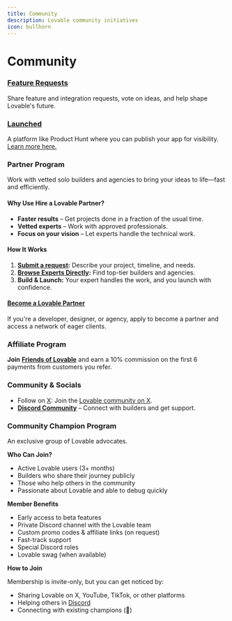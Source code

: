 ```yaml
---
title: Community
description: Lovable community initiatives
icon: bullhorn
---
```


# Community

### [Feature Requests](https://feedback.lovable.dev/)

Share feature and integration requests, vote on ideas, and help shape Lovable's future.

### [Launched](https://launched.lovable.app/)

A platform like Product Hunt where you can publish your app for visibility. [Learn more here.](https://docs.lovable.dev/features/deploy#launch-and-get-traffic)

### **Partner Program**

Work with vetted solo builders and agencies to bring your ideas to life—fast and efficiently.

#### **Why Use Hire a Lovable Partner?**

* **Faster results** – Get projects done in a fraction of the usual time.
* **Vetted experts** – Work with approved professionals.
* **Focus on your vision** – Let experts handle the technical work.

#### **How It Works**

1. [**Submit a request**](https://lovable.dev/)**:** Describe your project, timeline, and needs.
2. [**Browse Experts Directly**](https://lovable.dev/)**:** Find top-tier builders and agencies.
3. **Build & Launch:** Your expert handles the work, and you launch with confidence.

#### [Become a Lovable Partner](https://lovable.dev/partners/apply)

If you're a developer, designer, or agency, apply to become a partner and access a network of eager clients.

### Affiliate Program

**Join** [**Friends of Lovable**](https://friends.lovable.dev/signup) and earn a 10% commission on the first 6 payments from customers you refer.

### Community & Socials

* Follow on [X](https://x.com/lovable_dev): Join the [Lovable community on X](https://x.com/i/communities/1858851338257572046).
* [**Discord Community**](https://discord.gg/lovable-dev) – Connect with builders and get support.

### Community Champion Program

An exclusive group of Lovable advocates.

**Who Can Join?**

* Active Lovable users (3+ months)
* Builders who share their journey publicly
* Those who help others in the community
* Passionate about Lovable and able to debug quickly

**Member Benefits**

* Early access to beta features
* Private Discord channel with the Lovable team
* Custom promo codes & affiliate links (on request)
* Fast-track support
* Special Discord roles
* Lovable swag (when available)

**How to Join**

Membership is invite-only, but you can get noticed by:

* Sharing Lovable on X, YouTube, TikTok, or other platforms
* Helping others in [Discord](https://discord.gg/lovable-dev)
* Connecting with existing champions (🥇)
